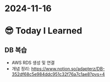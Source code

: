 # 2024-11-16

# :sunglasses: Today I Learned
## DB 복습
- AWS RDS 생성 및 연결
- 개념 정리: https://www.notion.so/adapterz/DB-352df68c5e984ddc951c32f76a7c1ae8?pvs=4
